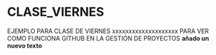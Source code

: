 # CLASE_VIERNES
EJEMPLO PARA CLASE DE VIERNES
xxxxxxxxxxxxxxxxxxxx
PARA VER COMO FUNCIONA GITHUB EN LA GESTIÓN DE PROYECTOS
**añado un nuevo texto**

